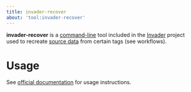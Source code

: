 ```yaml
---
title: invader-recover
about: 'tool:invader-recover'
---
```

**invader-recover** is a [command-line](~) tool included in the [Invader](~) project used to recreate [source data](~source-data) from certain tags (see workflows).

# Usage
See [official documentation][docs] for usage instructions.

[docs]: https://github.com/SnowyMouse/invader#invader-recover
